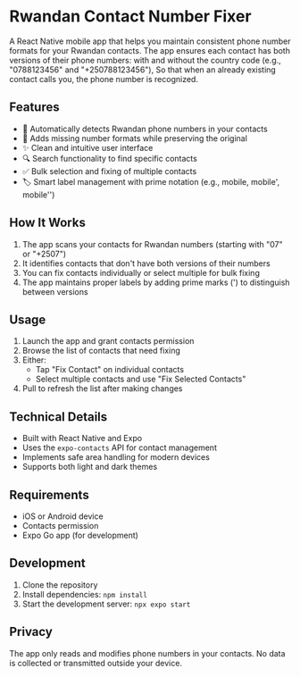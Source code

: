 # Rwandan Contact Number Fixer

A React Native mobile app that helps you maintain consistent phone number formats for your Rwandan contacts. The app ensures each contact has both versions of their phone numbers: with and without the country code (e.g., "0788123456" and "+250788123456"), So that when an already existing contact calls you, the phone number is recognized.

## Features

- 📱 Automatically detects Rwandan phone numbers in your contacts
- 🔄 Adds missing number formats while preserving the original
- ✨ Clean and intuitive user interface
- 🔍 Search functionality to find specific contacts
- ✅ Bulk selection and fixing of multiple contacts
- 🏷️ Smart label management with prime notation (e.g., mobile, mobile', mobile'')

## How It Works

1. The app scans your contacts for Rwandan numbers (starting with "07" or "+2507")
2. It identifies contacts that don't have both versions of their numbers
3. You can fix contacts individually or select multiple for bulk fixing
4. The app maintains proper labels by adding prime marks (') to distinguish between versions

## Usage

1. Launch the app and grant contacts permission
2. Browse the list of contacts that need fixing
3. Either:
   - Tap "Fix Contact" on individual contacts
   - Select multiple contacts and use "Fix Selected Contacts"
4. Pull to refresh the list after making changes

## Technical Details

- Built with React Native and Expo
- Uses the `expo-contacts` API for contact management
- Implements safe area handling for modern devices
- Supports both light and dark themes

## Requirements

- iOS or Android device
- Contacts permission
- Expo Go app (for development)

## Development

1. Clone the repository
2. Install dependencies: `npm install`
3. Start the development server: `npx expo start`

## Privacy

The app only reads and modifies phone numbers in your contacts. No data is collected or transmitted outside your device. 